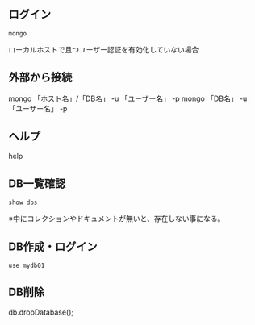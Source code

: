 ## ログイン
```
mongo
```
ローカルホストで且つユーザー認証を有効化していない場合

## 外部から接続
mongo 「ホスト名」/「DB名」 -u 「ユーザー名」 -p
mongo 「DB名」 -u 「ユーザー名」 -p

## ヘルプ
help

## DB一覧確認
```
show dbs
```
※中にコレクションやドキュメントが無いと、存在しない事になる。

## DB作成・ログイン
```
use mydb01
```

## DB削除
db.dropDatabase();




